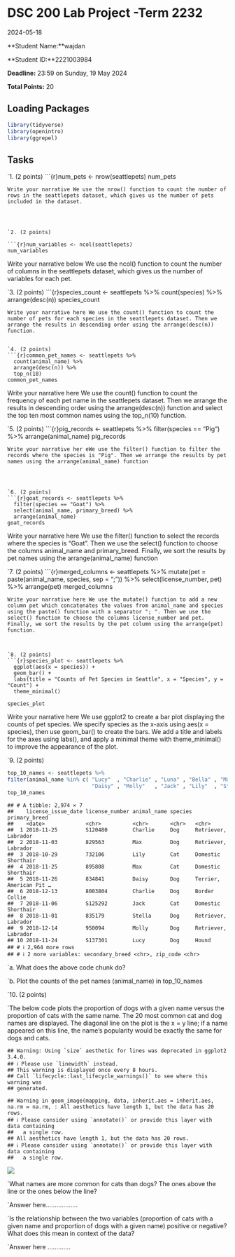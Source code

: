 DSC 200 Lab Project -Term 2232
================
2024-05-18

**Student Name:<insert your name here>**wajdan

**Student ID:<insert ID here>**2221003984

**Deadline:** 23:59 on Sunday, 19 May 2024

**Total Points:** 20

## Loading Packages

``` r
library(tidyverse)
library(openintro)
library(ggrepel)
```

## Tasks

\`1. (2 points) \`\`\`{r}num_pets \<- nrow(seattlepets) num_pets

    Write your narrative We use the nrow() function to count the number of rows in the seattlepets dataset, which gives us the number of pets included in the dataset. 




    `2. (2 points)

    ```{r}num_variables <- ncol(seattlepets)
    num_variables

Write your narrative below We use the ncol() function to count the
number of columns in the seattlepets dataset, which gives us the number
of variables for each pet.

\`3. (2 points) \`\`\`{r}species_count \<- seattlepets %\>%
count(species) %\>% arrange(desc(n)) species_count

    Write your narrative here We use the count() function to count the number of pets for each species in the seattlepets dataset. Then we arrange the results in descending order using the arrange(desc(n)) function.


    `4. (2 points)
    ```{r}common_pet_names <- seattlepets %>%
      count(animal_name) %>%
      arrange(desc(n)) %>%
      top_n(10)
    common_pet_names

Write your narrative here We use the count() function to count the
frequency of each pet name in the seattlepets dataset. Then we arrange
the results in descending order using the arrange(desc(n)) function and
select the top ten most common names using the top_n(10) function.

\`5. (2 points) \`\`\`{r}pig_records \<- seattlepets %\>% filter(species
== “Pig”) %\>% arrange(animal_name) pig_records

    Write your narrative her eWe use the filter() function to filter the records where the species is "Pig". Then we arrange the results by pet names using the arrange(animal_name) function




    `6. (2 points)
    ```{r}goat_records <- seattlepets %>%
      filter(species == "Goat") %>%
      select(animal_name, primary_breed) %>%
      arrange(animal_name)
    goat_records

Write your narrative here We use the filter() function to select the
records where the species is “Goat”. Then we use the select() function
to choose the columns animal_name and primary_breed. Finally, we sort
the results by pet names using the arrange(animal_name) function

\`7. (2 points) \`\`\`{r}merged_columns \<- seattlepets %\>% mutate(pet
= paste(animal_name, species, sep = “;”)) %\>% select(license_number,
pet) %\>% arrange(pet) merged_columns

    Write your narrative here We use the mutate() function to add a new column pet which concatenates the values from animal_name and species using the paste() function with a separator "; ". Then we use the select() function to choose the columns license_number and pet. Finally, we sort the results by the pet column using the arrange(pet) function.



    `8. (2 points)
    ```{r}species_plot <- seattlepets %>%
      ggplot(aes(x = species)) +
      geom_bar() +
      labs(title = "Counts of Pet Species in Seattle", x = "Species", y = "Count") +
      theme_minimal()

    species_plot

Write your narrative here We use ggplot2 to create a bar plot displaying
the counts of pet species. We specify species as the x-axis using aes(x
= species), then use geom_bar() to create the bars. We add a title and
labels for the axes using labs(), and apply a minimal theme with
theme_minimal() to improve the appearance of the plot.

\`9. (2 points)

``` r
top_10_names <- seattlepets %>% 
filter(animal_name %in% c( "Lucy"  , "Charlie" , "Luna" , "Bella" , "Max"    , 
                           "Daisy" , "Molly"   , "Jack" , "Lily"  , "Stella" ))
top_10_names
```

    ## # A tibble: 2,974 × 7
    ##    license_issue_date license_number animal_name species primary_breed          
    ##    <date>             <chr>          <chr>       <chr>   <chr>                  
    ##  1 2018-11-25         S120480        Charlie     Dog     Retriever, Labrador    
    ##  2 2018-11-03         829563         Max         Dog     Retriever, Labrador    
    ##  3 2018-10-29         732106         Lily        Cat     Domestic Shorthair     
    ##  4 2018-11-25         895808         Max         Cat     Domestic Shorthair     
    ##  5 2018-11-26         834841         Daisy       Dog     Terrier, American Pit …
    ##  6 2018-12-13         8003804        Charlie     Dog     Border Collie          
    ##  7 2018-11-06         S125292        Jack        Cat     Domestic Shorthair     
    ##  8 2018-11-01         835179         Stella      Dog     Retriever, Labrador    
    ##  9 2018-12-14         950094         Molly       Dog     Retriever, Labrador    
    ## 10 2018-11-24         S137301        Lucy        Dog     Hound                  
    ## # ℹ 2,964 more rows
    ## # ℹ 2 more variables: secondary_breed <chr>, zip_code <chr>

\`a. What does the above code chunk do?

\`b. Plot the counts of the pet names (animal_name) in top_10_names

\`10. (2 points)

\`The below code plots the proportion of dogs with a given name versus
the proportion of cats with the same name. The 20 most common cat and
dog names are displayed. The diagonal line on the plot is the x = y
line; if a name appeared on this line, the name’s popularity would be
exactly the same for dogs and cats.

    ## Warning: Using `size` aesthetic for lines was deprecated in ggplot2 3.4.0.
    ## ℹ Please use `linewidth` instead.
    ## This warning is displayed once every 8 hours.
    ## Call `lifecycle::last_lifecycle_warnings()` to see where this warning was
    ## generated.

    ## Warning in geom_image(mapping, data, inherit.aes = inherit.aes, na.rm = na.rm, : All aesthetics have length 1, but the data has 20 rows.
    ## ℹ Please consider using `annotate()` or provide this layer with data containing
    ##   a single row.
    ## All aesthetics have length 1, but the data has 20 rows.
    ## ℹ Please consider using `annotate()` or provide this layer with data containing
    ##   a single row.

![](Lab_project_files/figure-gfm/unnamed-chunk-3-1.png)<!-- -->

\`What names are more common for cats than dogs? The ones above the line
or the ones below the line?

\`Answer here………………

\`Is the relationship between the two variables (proportion of cats with
a given name and proportion of dogs with a given name) positive or
negative? What does this mean in context of the data?

\`Answer here ………….
